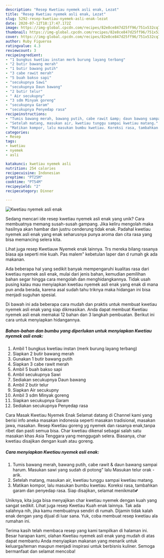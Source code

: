```yaml
---
description: "Resep Kwetiau nyemek asli enak, Lezat"
title: "Resep Kwetiau nyemek asli enak, Lezat"
slug: 5292-resep-kwetiau-nyemek-asli-enak-lezat
date: 2020-07-12T18:17:47.172Z
image: https://img-global.cpcdn.com/recipes/82e8ce847d25ff96/751x532cq70/kwetiau-nyemek-asli-enak-foto-resep-utama.jpg
thumbnail: https://img-global.cpcdn.com/recipes/82e8ce847d25ff96/751x532cq70/kwetiau-nyemek-asli-enak-foto-resep-utama.jpg
cover: https://img-global.cpcdn.com/recipes/82e8ce847d25ff96/751x532cq70/kwetiau-nyemek-asli-enak-foto-resep-utama.jpg
author: Ruby Figueroa
ratingvalue: 4.3
reviewcount: 3
recipeingredient:
- "1 bungkus kwetiau instan merk burung layang terbang"
- "2 butir bawang merah"
- "1 butir bawang putih"
- "3 cabe rawit merah"
- "5 buah bakso sapi"
- "secukupnya Sawi"
- "secukupnya Daun bawang"
- "2 butir telur"
- " Air secukupny"
- "3 sdm Minyak goreng"
- "secukupnya Garam"
- "secukupnya Penyedap rasa"
recipeinstructions:
- "Tumis bawang merah, bawang putih, cabe rawit &amp; daun bawang sampai harum. Masukan sawi yang sudah di potong&#34; lalu Masukan telur orak - arik."
- "Setelah matang, masukan air, kwetiau tunggu sampai kwetiau matang."
- "Matikan kompor, lalu masukan bumbu kwetiau. Koreksi rasa, tambahkan garam dan penyedap rasa. Siap disajikan, selamat menikmati💕"
categories:
- Resep
tags:
- kwetiau
- nyemek
- asli

katakunci: kwetiau nyemek asli 
nutrition: 254 calories
recipecuisine: Indonesian
preptime: "PT25M"
cooktime: "PT54M"
recipeyield: "2"
recipecategory: Dinner

---
```



![Kwetiau nyemek asli enak](https://img-global.cpcdn.com/recipes/82e8ce847d25ff96/751x532cq70/kwetiau-nyemek-asli-enak-foto-resep-utama.jpg)

Sedang mencari ide resep kwetiau nyemek asli enak yang unik? Cara membuatnya memang susah-susah gampang. Jika keliru mengolah maka hasilnya akan hambar dan justru cenderung tidak enak. Padahal kwetiau nyemek asli enak yang enak seharusnya punya aroma dan cita rasa yang bisa memancing selera kita.

Lihat juga resep Kwetiauw Nyemek enak lainnya. Trs mereka bilang rasanya biasa aja seperti mie kuah. Pas malem&#34; kebetulan laper dan d rumah gk ada makanan.

Ada beberapa hal yang sedikit banyak mempengaruhi kualitas rasa dari kwetiau nyemek asli enak, mulai dari jenis bahan, kemudian pemilihan bahan segar hingga cara mengolah dan menghidangkannya. Tidak usah pusing kalau mau menyiapkan kwetiau nyemek asli enak yang enak di mana pun anda berada, karena asal sudah tahu triknya maka hidangan ini bisa menjadi suguhan spesial.


Di bawah ini ada beberapa cara mudah dan praktis untuk membuat kwetiau nyemek asli enak yang siap dikreasikan. Anda dapat membuat Kwetiau nyemek asli enak memakai 12 bahan dan 3 langkah pembuatan. Berikut ini cara untuk menyiapkan hidangannya.

<!--inarticleads1-->

##### Bahan-bahan dan bumbu yang diperlukan untuk menyiapkan Kwetiau nyemek asli enak:

1. Ambil 1 bungkus kwetiau instan (merk burung layang terbang)
1. Siapkan 2 butir bawang merah
1. Gunakan 1 butir bawang putih
1. Siapkan 3 cabe rawit merah
1. Ambil 5 buah bakso sapi
1. Ambil secukupnya Sawi
1. Sediakan secukupnya Daun bawang
1. Ambil 2 butir telur
1. Siapkan  Air secukupny
1. Ambil 3 sdm Minyak goreng
1. Siapkan secukupnya Garam
1. Sediakan secukupnya Penyedap rasa


Cara Masak Kwetiau Nyemek Enak Selamat datang di Channel kami yang berisi info aneka masakan indonesia seperti masakan tradisional, masakan jawa, masakan. Resep Kwetiau goreng yg nyemek dan rasanya enak,tanpa ribet dan pasti semua bisa. Char kwetiau dikenal sebagai salah satu masakan khas Asia Tenggara yang menggugah selera. Biasanya, char kwetiau disajikan dengan kuah atau goreng. 

<!--inarticleads2-->

##### Cara menyiapkan Kwetiau nyemek asli enak:

1. Tumis bawang merah, bawang putih, cabe rawit &amp; daun bawang sampai harum. Masukan sawi yang sudah di potong&#34; lalu Masukan telur orak - arik.
1. Setelah matang, masukan air, kwetiau tunggu sampai kwetiau matang.
1. Matikan kompor, lalu masukan bumbu kwetiau. Koreksi rasa, tambahkan garam dan penyedap rasa. Siap disajikan, selamat menikmati💕


Uniknya, kita juga bisa menyajikan char kwetiau nyemek dengan kuah yang sangat sedikit. Lihat juga resep Kwetiau Kuah enak lainnya. Tak ada salahnya nih, jika kamu membuatnya sendiri di rumah. Dijamin tidak kalah enak dengan yang dijual di luar sana. Yuk, coba membuat resep kwetiau ala rumahan ini. 

Terima kasih telah membaca resep yang kami tampilkan di halaman ini. Besar harapan kami, olahan Kwetiau nyemek asli enak yang mudah di atas dapat membantu Anda menyiapkan makanan yang menarik untuk keluarga/teman maupun menjadi inspirasi untuk berbisnis kuliner. Semoga bermanfaat dan selamat mencoba!
